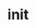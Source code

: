 ---
title: init
description: Initialize a registry or project with jsrepo.
lastUpdated: 4-10-2025
---